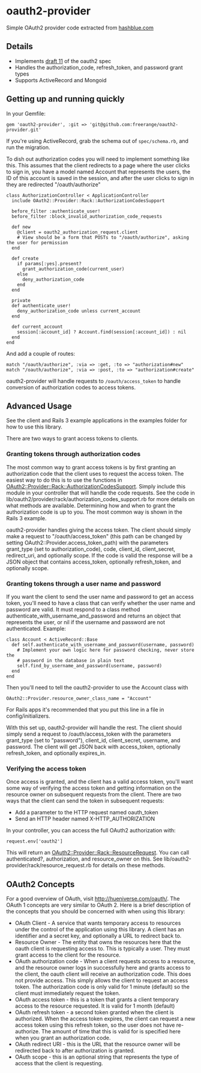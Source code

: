 oauth2-provider
==

Simple OAuth2 provider code extracted from [hashblue.com](https://hashblue.com/)

Details
--

* Implements [draft 11](http://tools.ietf.org/html/draft-ietf-oauth-v2-11) of the oauth2 spec
* Handles the authorization_code, refresh_token, and password grant types
* Supports ActiveRecord and Mongoid

Getting up and running quickly
--

In your Gemfile:

    gem 'oauth2-provider', :git => 'git@github.com:freerange/oauth2-provider.git'

If you're using ActiveRecord, grab the schema out of `spec/schema.rb`, and run the migration.

To dish out authorization codes you will need to implement something like this.  This assumes that the client
redirects to a page where the user clicks to sign in, you have a model named Account that represents the users, the
ID of this account is saved in the session, and after the user clicks to sign in they are redirected "/oauth/authorize"

    class AuthorizationController < ApplicationController
      include OAuth2::Provider::Rack::AuthorizationCodesSupport

      before_filter :authenticate_user!
      before_filter :block_invalid_authorization_code_requests

      def new
        @client = oauth2_authorization_request.client
        # View should be a form that POSTs to "/oauth/authorize", asking the user for permission
      end

      def create
        if params[:yes].present?
          grant_authorization_code(current_user)
        else
          deny_authorization_code
        end
      end

      private
      def authenticate_user!
        deny_authorization_code unless current_account
      end

      def current_account
        session[:account_id] ? Account.find(session[:account_id]) : nil
      end
    end
        
And add a couple of routes:

    match "/oauth/authorize", :via => :get, :to => "authorization#new"
    match "/oauth/authorize", :via => :post, :to => "authorization#create"

oauth2-provider will handle requests to `/oauth/access_token` to handle conversion of authorization codes to access tokens.


Advanced Usage
--

See the client and Rails 3 example applications in the examples folder for how to use this library.

There are two ways to grant access tokens to clients.

### Granting tokens through authorization codes

The most common way to grant access tokens is by first granting an authorization code that the client uses to request
the access token.  The easiest way to do this is to use the functions in
[OAuth2::Provider::Rack::AuthorizationCodesSupport](https://github.com/freerange/oauth2-provider/blob/master/lib/oauth2/provider/rack/authorization_codes_support.rb).
Simply include this module in your controller that will handle the code requests.  See the code in
lib/oauth2/provider/rack/authorization_codes_support.rb for more details on what methods are available.  Determining how
and when to grant the authorization code is up to you.  The most common way is shown in the Rails 3 example.

oauth2-provider handles giving the access token. The client should simply make a request to "/oauth/access_token" (this
path can be changed by setting OAuth2::Provider.access_token_path) with the parameters grant_type (set to
authorization_code), code, client_id, client_secret, redirect_uri, and optionally scope.  If the code is valid the
response will be a JSON object that contains access_token, optionally refresh_token, and optionally scope.

### Granting tokens through a user name and password

If you want the client to send the user name and password to get an access token, you'll need to have a class that
can verify whether the user name and password are valid.  It must respond to a class method
authenticate_with_username_and_password and returns an object that represents the user, or nil if the username and
password are not authenticated.  Example:

    class Account < ActiveRecord::Base
      def self.authenticate_with_username_and_password(username, password)
        # Implement your own logic here for password checking, never store the
        # password in the database in plain text
        self.find_by_username_and_password(username, password)
      end
    end

Then you'll need to tell the oauth2-provider to use the Account class with

    OAuth2::Provider.resource_owner_class_name = "Account"

For Rails apps it's recommended that you put this line in a file in config/initializers.

With this set up, oauth2-provider will handle the rest.  The client should simply send a request to /oauth/access_token
with the parameters grant_type (set to "password"), client_id, client_secret, username, and password.  The client
will get JSON back with access_token, optionally refresh_token, and optionally expires_in.

### Verifying the access token

Once access is granted, and the client has a valid access token, you'll want some way of verifying the access token
and getting information on the resource owner on subsequent requests from the client.  There are two ways that the
client can send the token in subsequent requests:

* Add a parameter to the HTTP request named oauth_token
* Send an HTTP header named X-HTTP_AUTHORIZATION

In your controller, you can access the full OAuth2 authorization with:

    request.env['oauth2']

This will return an [OAuth2::Provider::Rack::ResourceRequest](https://github.com/freerange/oauth2-provider/blob/master/lib/oauth2/provider/rack/resource_request.rb).
You can call authenticated?, authorization, and resource_owner on this.  See
lib/oauth2-provider/rack/resource_request.rb for details on these methods.


OAuth2 Concepts
--

For a good overview of OAuth, visit http://hueniverse.com/oauth/.  The OAuth 1 concepts are very similar to OAuth 2.
Here is a brief description of the concepts that you should be concerned with when using this library:

* OAuth Client - A service that wants temporary access to resources under the control of the application using this
  library.  A client has an identifier and a secret key, and optionally a URL to redirect back to.
* Resource Owner - The entity that owns the resources here that the oauth client is requesting access to.  This is
  typically a user.  They must grant access to the client for the resource.
* OAuth authorization code - When a client requests access to a resource, and the resource owner logs in successfully
  here and grants access to the client, the oauth client will receive an authorization code.  This does not provide
  access.  This simply allows the client to request an access token.  The authorization code is only valid for 1 minute
  (default) so the client must immediately request the token.
* OAuth access token - this is a token that grants a client temporary access to the resource requested.  It is valid for
  1 month (default)
* OAuth refresh token - a second token granted when the client is authorized.  When the access token expires, the client
  can request a new access token using this refresh token, so the user does not have re-authorize. The amount of time
  that this is valid for is specified here when you grant an authorization code.
* OAuth redirect URI - this is the URL that the resource owner will be redirected back to after authorization is
  granted.
* OAuth scope - this is an optional string that represents the type of access that the client is requesting.
